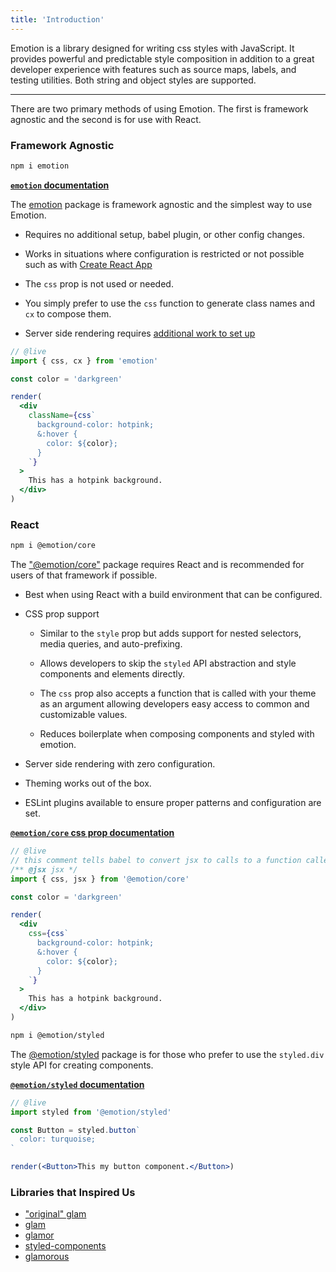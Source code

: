 ```yaml
---
title: 'Introduction'
---
```


Emotion is a library designed for writing css styles with JavaScript. It provides powerful and predictable style composition in addition to a great developer experience with features such as source maps, labels, and testing utilities. Both string and object styles are supported.

---

There are two primary methods of using Emotion. The first is framework agnostic and the second is for use with React.

### Framework Agnostic

```bash
npm i emotion
```

**[`emotion` documentation](/packages/emotion/README.md)**

The [emotion](https://www.npmjs.com/package/emotion) package is framework agnostic and the simplest way to use Emotion.

- Requires no additional setup, babel plugin, or other config changes.

- Works in situations where configuration is restricted or not possible such as with [Create React App](https://facebook.github.io/create-react-app)

- The `css` prop is not used or needed.

- You simply prefer to use the `css` function to generate class names and `cx` to compose them.

- Server side rendering requires [additional work to set up](/docs/ssr.md#api)

```jsx
// @live
import { css, cx } from 'emotion'

const color = 'darkgreen'

render(
  <div
    className={css`
      background-color: hotpink;
      &:hover {
        color: ${color};
      }
    `}
  >
    This has a hotpink background.
  </div>
)
```

### React

```bash
npm i @emotion/core
```

The ["@emotion/core"](https://www.npmjs.com/package/@emotion/core) package requires React and is recommended for users of that framework if possible.

- Best when using React with a build environment that can be configured.

- CSS prop support

  - Similar to the `style` prop but adds support for nested selectors, media queries, and auto-prefixing.

  - Allows developers to skip the `styled` API abstraction and style components and elements directly.

  - The `css` prop also accepts a function that is called with your theme as an argument allowing developers easy access to common and customizable values.

  - Reduces boilerplate when composing components and styled with emotion.

- Server side rendering with zero configuration.

- Theming works out of the box.

- ESLint plugins available to ensure proper patterns and configuration are set.

**[`@emotion/core` css prop documentation](/docs/css-prop.md)**

```jsx
// @live
// this comment tells babel to convert jsx to calls to a function called jsx instead of React.createElement
/** @jsx jsx */
import { css, jsx } from '@emotion/core'

const color = 'darkgreen'

render(
  <div
    css={css`
      background-color: hotpink;
      &:hover {
        color: ${color};
      }
    `}
  >
    This has a hotpink background.
  </div>
)
```

```bash
npm i @emotion/styled
```

The [@emotion/styled](https://www.npmjs.com/package/@emotion/styled) package is for those who prefer to use the `styled.div` style API for creating components.

**[`@emotion/styled` documentation](/docs/styled.md)**

```jsx
// @live
import styled from '@emotion/styled'

const Button = styled.button`
  color: turquoise;
`

render(<Button>This my button component.</Button>)
```

### Libraries that Inspired Us

- ["original" glam](https://github.com/threepointone/glam/tree/e9bca3950f12503246ed7fccad5cf13e5e9c86e3)
- [glam](https://github.com/threepointone/glam)
- [glamor](https://github.com/threepointone/glamor)
- [styled-components](https://www.styled-components.com/)
- [glamorous](https://glamorous.rocks)
